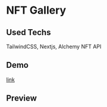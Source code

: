 # NFT Gallery

## Used Techs

TailwindCSS, Nextjs, Alchemy NFT API

## Demo 

[link](https://nftgallery.kadersarikaya.repl.co/)

## Preview

